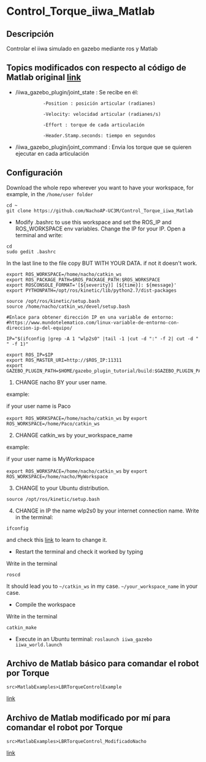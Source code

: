 # Control_Torque_iiwa_Matlab

## Descripción
Controlar el iiwa simulado en gazebo mediante ros y Matlab


## Topics modificados con respecto al código de Matlab original [link](https://www.mathworks.com/help/robotics/examples/control-lbr-manipulator-motion-through-joint-torque.html)

  * /iiwa_gazebo_plugin/joint_state : Se recibe en él:  
                  
                  -Position : posición articular (radianes)
                                                      
                  -Velocity: velocidad articular (radianes/s)
                  
                  -Effort : torque de cada articulación
                  
                  -Header.Stamp.seconds: tiempo en segundos
                                                      
  * /iiwa_gazebo_plugin/joint_command : Envia los torque que se quieren ejecutar en cada articulación
  
## Configuración

Download the whole repo wherever you want to have your workspace, for example, in the ```/home/user folder ```

```
cd ~
git clone https://github.com/NachoAP-UC3M/Control_Torque_iiwa_Matlab
```

* Modify .bashrc to use this workspace and set the ROS_IP and ROS_WORKSPACE env variables. Change the IP for your IP. Open a terminal and write:

```
cd 
sudo gedit .bashrc
```
In the last line to the file copy BUT WITH YOUR DATA. if not it doesn't work. 

```
export ROS_WORKSPACE=/home/nacho/catkin_ws
export ROS_PACKAGE_PATH=$ROS_PACKAGE_PATH:$ROS_WORKSPACE
export ROSCONSOLE_FORMAT='[${severity}] [${time}]: ${message}'
export PYTHONPATH=/opt/ros/kinetic/lib/python2.7/dist-packages

source /opt/ros/kinetic/setup.bash
source /home/nacho/catkin_ws/devel/setup.bash

#Enlace para obtener dirección IP en una variable de entorno:
#https://www.mundotelematico.com/linux-variable-de-entorno-con-direccion-ip-del-equipo/

IP="$(ifconfig |grep -A 1 "wlp2s0" |tail -1 |cut -d ":" -f 2| cut -d " " -f 1)"

export ROS_IP=$IP
export ROS_MASTER_URI=http://$ROS_IP:11311
export GAZEBO_PLUGIN_PATH=$HOME/gazebo_plugin_tutorial/build:$GAZEBO_PLUGIN_PATH

```

1. CHANGE nacho BY your user name. 

example:

if your user name is Paco

```export ROS_WORKSPACE=/home/nacho/catkin_ws``` by ```export ROS_WORKSPACE=/home/Paco/catkin_ws```

2. CHANGE catkin_ws by your_workspace_name

example:

if your user name is MyWorkspace

```export ROS_WORKSPACE=/home/nacho/catkin_ws``` by ```export ROS_WORKSPACE=/home/nacho/MyWorkspace```

3. CHANGE to your Ubuntu distribution.

```source /opt/ros/kinetic/setup.bash```

4. CHANGE in IP the name wlp2s0 by your internet connection name. Write in the terminal:
```
ifconfig
```
and check this [link](https://www.mundotelematico.com/linux-variable-de-entorno-con-direccion-ip-del-equipo/) to learn to change it.

* Restart the terminal and check it worked by typing

Write in the terminal

``` roscd ```

It should lead you to ```~/catkin_ws``` in my case. ```~/your_workspace_name``` in your case.

* Compile the workspace

Write in the terminal

``` roscd 
catkin_make
```

* Execute in an Ubuntu terminal: 
``` roslaunch iiwa_gazebo iiwa_world.launch ```

## Archivo de Matlab básico para comandar el robot por Torque

``` src>MatlabExamples>LBRTorqueControlExample ```

[link](https://github.com/NachoAP-UC3M/Control_Torque_iiwa_Matlab/blob/master/src/MatlabExamples/LBRTorqueControlExample.m)

## Archivo de Matlab modificado por mí para comandar el robot por Torque  

``` src>MatlabExamples>LBRTorqueControl_ModificadoNacho ```

[link](https://github.com/NachoAP-UC3M/Control_Torque_iiwa_Matlab/blob/master/src/MatlabExamples/LBRTorqueControl_ModificadoNacho.m)










